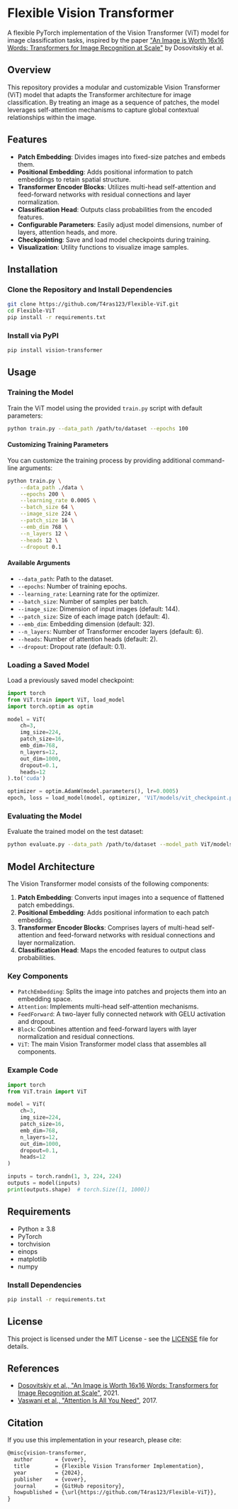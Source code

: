 # Flexible Vision Transformer

A flexible PyTorch implementation of the Vision Transformer (ViT) model for image classification tasks, inspired by the paper ["An Image is Worth 16x16 Words: Transformers for Image Recognition at Scale"](https://arxiv.org/abs/2010.11929) by Dosovitskiy et al.

## Overview

This repository provides a modular and customizable Vision Transformer (ViT) model that adapts the Transformer architecture for image classification. By treating an image as a sequence of patches, the model leverages self-attention mechanisms to capture global contextual relationships within the image.

## Features

- **Patch Embedding**: Divides images into fixed-size patches and embeds them.
- **Positional Embedding**: Adds positional information to patch embeddings to retain spatial structure.
- **Transformer Encoder Blocks**: Utilizes multi-head self-attention and feed-forward networks with residual connections and layer normalization.
- **Classification Head**: Outputs class probabilities from the encoded features.
- **Configurable Parameters**: Easily adjust model dimensions, number of layers, attention heads, and more.
- **Checkpointing**: Save and load model checkpoints during training.
- **Visualization**: Utility functions to visualize image samples.

## Installation

### Clone the Repository and Install Dependencies

```sh
git clone https://github.com/T4ras123/Flexible-ViT.git
cd Flexible-ViT
pip install -r requirements.txt
```

### Install via PyPI

```sh
pip install vision-transformer
```

## Usage

### Training the Model

Train the ViT model using the provided `train.py` script with default parameters:

```sh
python train.py --data_path /path/to/dataset --epochs 100
```

#### Customizing Training Parameters

You can customize the training process by providing additional command-line arguments:

```sh
python train.py \
    --data_path ./data \
    --epochs 200 \
    --learning_rate 0.0005 \
    --batch_size 64 \
    --image_size 224 \
    --patch_size 16 \
    --emb_dim 768 \
    --n_layers 12 \
    --heads 12 \
    --dropout 0.1
```

#### Available Arguments

- `--data_path`: Path to the dataset.
- `--epochs`: Number of training epochs.
- `--learning_rate`: Learning rate for the optimizer.
- `--batch_size`: Number of samples per batch.
- `--image_size`: Dimension of input images (default: 144).
- `--patch_size`: Size of each image patch (default: 4).
- `--emb_dim`: Embedding dimension (default: 32).
- `--n_layers`: Number of Transformer encoder layers (default: 6).
- `--heads`: Number of attention heads (default: 2).
- `--dropout`: Dropout rate (default: 0.1).

### Loading a Saved Model

Load a previously saved model checkpoint:

```python
import torch
from ViT.train import ViT, load_model
import torch.optim as optim

model = ViT(
    ch=3,
    img_size=224,
    patch_size=16,
    emb_dim=768,
    n_layers=12,
    out_dim=1000,
    dropout=0.1,
    heads=12
).to('cuda')

optimizer = optim.AdamW(model.parameters(), lr=0.0005)
epoch, loss = load_model(model, optimizer, 'ViT/models/vit_checkpoint.pt')
```

### Evaluating the Model

Evaluate the trained model on the test dataset:

```sh
python evaluate.py --data_path /path/to/dataset --model_path ViT/models/vit_checkpoint.pt
```

## Model Architecture

The Vision Transformer model consists of the following components:

1. **Patch Embedding**: Converts input images into a sequence of flattened patch embeddings.
2. **Positional Embedding**: Adds positional information to each patch embedding.
3. **Transformer Encoder Blocks**: Comprises layers of multi-head self-attention and feed-forward networks with residual connections and layer normalization.
4. **Classification Head**: Maps the encoded features to output class probabilities.

### Key Components

- `PatchEmbedding`: Splits the image into patches and projects them into an embedding space.
- `Attention`: Implements multi-head self-attention mechanisms.
- `FeedForward`: A two-layer fully connected network with GELU activation and dropout.
- `Block`: Combines attention and feed-forward layers with layer normalization and residual connections.
- `ViT`: The main Vision Transformer model class that assembles all components.

### Example Code

```python
import torch
from ViT.train import ViT

model = ViT(
    ch=3,
    img_size=224,
    patch_size=16,
    emb_dim=768,
    n_layers=12,
    out_dim=1000,
    dropout=0.1,
    heads=12
)

inputs = torch.randn(1, 3, 224, 224)
outputs = model(inputs)
print(outputs.shape)  # torch.Size([1, 1000])
```

## Requirements

- Python ≥ 3.8
- PyTorch
- torchvision
- einops
- matplotlib
- numpy

### Install Dependencies

```sh
pip install -r requirements.txt
```

## License

This project is licensed under the MIT License - see the [LICENSE](LICENSE) file for details.

## References

- [Dosovitskiy et al., "An Image is Worth 16x16 Words: Transformers for Image Recognition at Scale"](https://arxiv.org/abs/2010.11929), 2021.
- [Vaswani et al., "Attention Is All You Need"](https://arxiv.org/abs/1706.03762), 2017.

## Citation

If you use this implementation in your research, please cite:

```md
@misc{vision-transformer,
  author       = {vover},
  title        = {Flexible Vision Transformer Implementation},
  year         = {2024},
  publisher    = {vover},
  journal      = {GitHub repository},
  howpublished = {\url{https://github.com/T4ras123/Flexible-ViT}},
}
```
